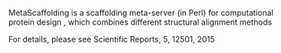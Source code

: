 MetaScaffolding is a scaffolding meta-server (in Perl) for computational protein design , which combines different structural alignment methods

For details, please see Scientific Reports, 5, 12501, 2015
